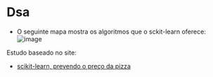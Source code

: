 # Dsa


* O seguinte mapa mostra os algoritmos que o sckit-learn oferece:
![image](https://user-images.githubusercontent.com/104592210/185018679-7d160625-2641-441e-aefc-f74da966d43e.png)


Estudo baseado no site:

* [scikit-learn, prevendo o preço da pizza](https://www.datascienceacademy.com.br/path-player?courseid=python-fundamentos&unit=5af0d31c5e4cde45808b456aUnit)
